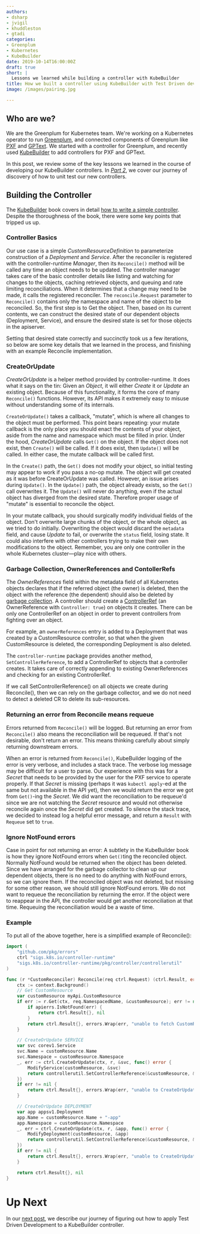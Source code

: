 ```yaml
---
authors:
- dsharp
- jvigil
- khuddleston
- gtadi
categories:
- Greenplum
- Kubernetes
- KubeBuilder
date: 2019-10-14T16:00:00Z
draft: true
short: |
  Lessons we learned while building a controller with KubeBuilder
title: How we built a controller using KubeBuilder with Test Driven development, Part 1
image: /images/pairing.jpg

---
```


## Who are we?

We are the Greenplum for Kubernetes team. We're working on a Kubernetes operator
to run [Greenplum](https://greenlpum.org), and connected components of Greenplum
like [PXF](https://gpdb.docs.pivotal.io/5220/pxf/overview_pxf.html) and
[GPText](https://gptext.docs.pivotal.io/330/welcome.html). We started with a
controller for Greenplum, and recently used
[KubeBuilder](https://github.com/kubernetes-sigs/kubebuilder) to add controllers
for PXF and GPText.

In this post, we review some of the key lessons we learned in the course of
developing our KubeBuilder controllers. In
[_Part 2_](/post/gp4k-kubebuilder-tdd), we cover our journey of discovery of how
to unit test our new controllers.

## Building the Controller

The [KubeBuilder](https://book.kubebuilder.io/) book covers in detail [how to
write a simple controller][kb-book-controller-impl]. Despite the thoroughness of
the book, there were some key points that tripped us up.

[kb-book-controller-impl]: https://book.kubebuilder.io/cronjob-tutorial/controller-implementation.html

### Controller Basics

Our use case is a simple _CustomResourceDefinition_ to parameterize construction
of a _Deployment_ and _Service_. After the reconciler is registered with the
controller-runtime _Manager_, then its `Reconcile()` method will be called any
time an object needs to be updated. The controller manager takes care of the
basic controller details like listing and watching for changes to the objects,
caching retrieved objects, and queuing and rate limiting reconciliations. When
it determines that a change may need to be made, it calls the registered
reconciler. The `reconcile.Request` parameter to `Reconcile()` contains only the
namespace and name of the object to be reconciled. So, the first step is to Get
the object. Then, based on its current contents, we can construct the desired
state of our dependent objects (Deployment, Service), and ensure the desired
state is set for those objects in the apiserver.

Setting that desired state correctly and succinctly took us a few iterations,
so below are some key details that we learned in the process, and finishing
with an example Reconcile implementation.

### CreateOrUpdate

_CreateOrUpdate_ is a helper method provided by controller-runtime. It does
what it says on the tin: Given an _Object_, it will either _Create_ it or
_Update_ an existing object. Because of this functionality, it forms the core of
many `Reconcile()` functions. However, its API makes it extremely easy to misuse
without understanding some of its internals.

`CreateOrUpdate()` takes a callback, "mutate", which is where all changes to the
object must be performed. This point bears repeating: your mutate callback is
the only place you should enact the contents of your object, aside from the
name and namespace which must be filled in prior. Under the hood,
_CreateOrUpdate_ calls `Get()` on the object. If the object does not exist, then
`Create()` will be called. If it does exist, then `Update()` will be called. In
either case, the mutate callback will be called first.

In the `Create()` path, the `Get()` does not modify your object, so initial
testing may appear to work if you pass a no-op mutate. The object will get
created as it was before CreateOrUpdate was called. However, an issue arises
during `Update()`. In the `Update()` path, the object already exists, so the
`Get()` call overwrites it. The `Update()` will never do anything, even if the
actual object has diverged from the desired state. Therefore proper usage of
"mutate" is essential to reconcile the object.

In your mutate callback, you should surgically modify individual fields of the
object. Don't overwrite large chunks of the object, or the whole object, as we
tried to do initially. Overwriting the object would discard the `metadata`
field, and cause _Update_ to fail, or overwrite the `status` field, losing
state. It could also interfere with other controllers trying to make their own
modifications to the object. Remember, you are only one controller in the whole
Kubernetes cluster&mdash;play nice with others.

### Garbage Collection, OwnerReferences and ContollerRefs

The _OwnerReferences_ field within the metadata field of all Kubernetes objects
declares that if the referred object (the owner) is deleted, then the object
with the reference (the dependent) should also be deleted by [garbage
collection][k8s-gc]. A controller should create a
[ControllerRef][k8s-controllerref] (an OwnerReference with `Controller: true`)
on objects it creates. There can be only one ControllerRef on an object in order
to prevent controllers from fighting over an object.

For example, an `ownerReferences` entry is added to a Deployment that was
created by a CustomResource controller, so that when the given CustomResource
is deleted, the corresponding Deployment is also deleted.

The `controller-runtime` package provides another method,
`SetControllerReference`, to add a ControllerRef to objects that a controller
creates. It takes care of correctly appending to existing OwnerReferences and
checking for an existing ControllerRef.

If we call SetControllerReference() on all objects we create during
Reconcile(), then we can rely on the garbage collector, and we do not need to
detect a deleted CR to delete its sub-resources.

[k8s-gc]: https://kubernetes.io/docs/concepts/workloads/controllers/garbage-collection/
[k8s-controllerref]: https://github.com/kubernetes/community/blob/master/contributors/design-proposals/api-machinery/controller-ref.md

### Returning an error from Reconcile means requeue

Errors returned from `Reconcile()` will be logged. But returning an error from
`Reconcile()` also means the reconciliation will be requeued. If that's not
desirable, don't return an error. This means thinking carefully about simply
returning downstream errors.

When an error is returned from `Reconcile()`, KubeBuilder logging of the error
is very verbose, and includes a stack trace. The verbose log message may be
difficult for a user to parse. Our experience with this was for a _Secret_ that
needs to be provided by the user for the PXF service to operate properly. If
that _Secret_ is missing (perhaps it was `kubectl apply`-ed at the same but not
available in the API yet), then we would return the error we got from
`Get()`-ing the _Secret_. We did want the reconciliation to be requeue'd since
we are not watching the _Secret_ resource and would not otherwise reconcile
again once the _Secret_ did get created. To silence the stack trace, we decided
to instead log a helpful error message, and return a `Result` with `Requeue` set
to `true`.

### Ignore NotFound errors

Case in point for not returning an error: A subtlety in the KubeBuilder book
is how they ignore NotFound errors when `Get()`ting the reconciled object.
Normally NotFound would be returned when the object has been deleted. Since we
have arranged for the garbage collector to clean up our dependent objects,
there is no need to do anything with NotFound errors, so we can ignore them. If
the reconciled object was not deleted, but missing for some other reason, we
should still ignore NotFound errors. We do not want to requeue the
reconciliation by returning the error. If the object were to reappear in the
API, the controller would get another reconciliation at that time. Requeuing
the reconciliation would be a waste of time.

### Example

To put all of the above together, here is a simplified example of Reconcile():

```go
import (
	"github.com/pkg/errors"
	ctrl "sigs.k8s.io/controller-runtime"
	"sigs.k8s.io/controller-runtime/pkg/controller/controllerutil"
)

func (r *CustomReconciler) Reconcile(req ctrl.Request) (ctrl.Result, error) {
	ctx := context.Background()
	// Get CustomResource
	var customResource myApi.CustomResource
	if err := r.Get(ctx, req.NamespacedName, &customResource); err != nil {
		if apierrs.IsNotFound(err) {
			return ctrl.Result{}, nil
		}
		return ctrl.Result{}, errors.Wrap(err, "unable to fetch CustomResource")
	}

	// CreateOrUpdate SERVICE
	var svc corev1.Service
	svc.Name = customResource.Name
	svc.Namespace = customResource.Namespace
	_, err := ctrl.CreateOrUpdate(ctx, r, &svc, func() error {
		ModifyService(customResource, &svc)
		return controllerutil.SetControllerReference(&customResource, &svc, r.Scheme)
	})
	if err != nil {
		return ctrl.Result{}, errors.Wrap(err, "unable to CreateOrUpdate Service")
	}

	// CreateOrUpdate DEPLOYMENT
	var app appsv1.Deployment
	app.Name = customResource.Name + "-app"
	app.Namespace = customResource.Namespace
	_, err = ctrl.CreateOrUpdate(ctx, r, &app, func() error {
		ModifyDeployment(customResource, &app)
		return controllerutil.SetControllerReference(&customResource, &app, r.Scheme)
	})
	if err != nil {
		return ctrl.Result{}, errors.Wrap(err, "unable to CreateOrUpdate Deployment")
	}

	return ctrl.Result{}, nil
}
```

# Up Next

In our [next post](/post/gp4k-kubebuilder-tdd/), we describe our journey of
figuring out how to apply Test Driven Development to a KubeBuilder controller.
